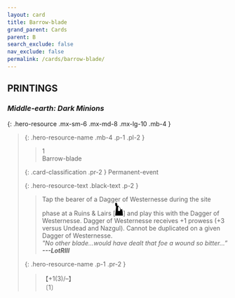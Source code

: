 ```yaml
---
layout: card
title: Barrow-blade
grand_parent: Cards
parent: B
search_exclude: false
nav_exclude: false
permalink: /cards/barrow-blade/
---
```


## PRINTINGS


### _Middle-earth: Dark Minions_

{: .hero-resource .mx-sm-6 .mx-md-8 .mx-lg-10 .mb-4 }
> {: .hero-resource-name .mb-4 .p-1 .pl-2 }
> > <div class="card-mp">1</div>
> > <div class="card-name">Barrow-blade</div>
>
> {: .card-classification .pr-2 }
> Permanent-event
>
> {: .hero-resource-text .black-text .p-2 }
> > Tap the bearer of a Dagger of Westernesse during the site phase at a Ruins & Lairs \[![](/assets/images/ruinlair.svg)] and play this with the Dagger of Westernesse. Dagger of Westernesse receives +1 prowess (+3 versus Undead and Nazgul). Cannot be duplicated on a given Dagger of Westernesse. <br>_"No other blade...would have dealt that foe a wound so bitter...”_ ***---&#65279;LotRIII***  
> 
> {: .hero-resource-name .p-1 .pr-2 }
> > <div class="card-shield">【+1(3)/&ndash;】</div>
> > <div class="card-corruption">〔1〕</div>
